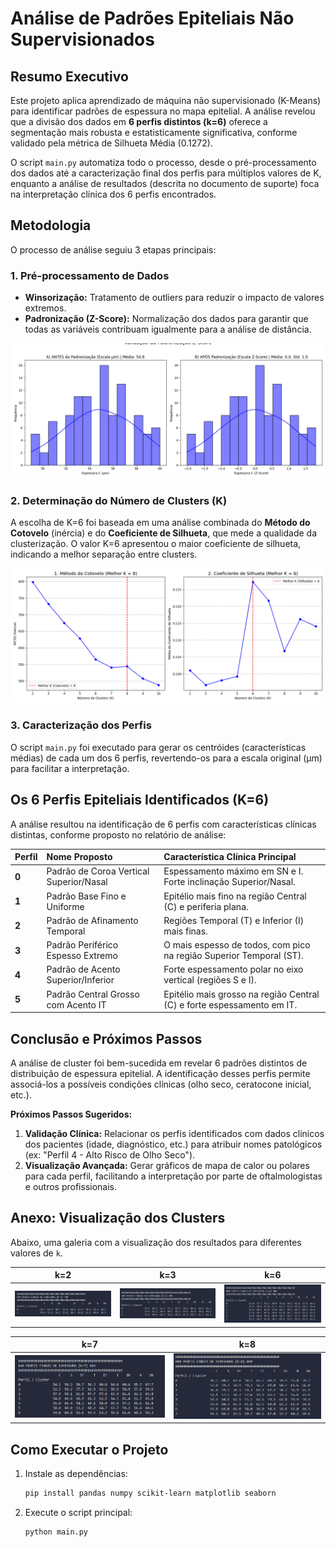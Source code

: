 # Análise de Padrões Epiteliais Não Supervisionados

## Resumo Executivo

Este projeto aplica aprendizado de máquina não supervisionado (K-Means) para identificar padrões de espessura no mapa epitelial. A análise revelou que a divisão dos dados em **6 perfis distintos (k=6)** oferece a segmentação mais robusta e estatisticamente significativa, conforme validado pela métrica de Silhueta Média (0.1272).

O script `main.py` automatiza todo o processo, desde o pré-processamento dos dados até a caracterização final dos perfis para múltiplos valores de K, enquanto a análise de resultados (descrita no documento de suporte) foca na interpretação clínica dos 6 perfis encontrados.

## Metodologia

O processo de análise seguiu 3 etapas principais:

### 1. Pré-processamento de Dados
- **Winsorização:** Tratamento de outliers para reduzir o impacto de valores extremos.
- **Padronização (Z-Score):** Normalização dos dados para garantir que todas as variáveis contribuam igualmente para a análise de distância.

![Pré-processamento](graphics/padronizacao.png)

### 2. Determinação do Número de Clusters (K)
A escolha de K=6 foi baseada em uma análise combinada do **Método do Cotovelo** (inércia) e do **Coeficiente de Silhueta**, que mede a qualidade da clusterização. O valor K=6 apresentou o maior coeficiente de silhueta, indicando a melhor separação entre clusters.

![Análise de Cotovelo e Silhueta](graphics/cotovelo_silhueta_with_best.png)

### 3. Caracterização dos Perfis
O script `main.py` foi executado para gerar os centróides (características médias) de cada um dos 6 perfis, revertendo-os para a escala original (μm) para facilitar a interpretação.

## Os 6 Perfis Epiteliais Identificados (K=6)

A análise resultou na identificação de 6 perfis com características clínicas distintas, conforme proposto no relatório de análise:

| Perfil | Nome Proposto | Característica Clínica Principal |
| :--- | :--- | :--- |
| **0** | Padrão de Coroa Vertical Superior/Nasal | Espessamento máximo em SN e I. Forte inclinação Superior/Nasal. |
| **1** | Padrão Base Fino e Uniforme | Epitélio mais fino na região Central (C) e periferia plana. |
| **2** | Padrão de Afinamento Temporal | Regiões Temporal (T) e Inferior (I) mais finas. |
| **3** | Padrão Periférico Espesso Extremo | O mais espesso de todos, com pico na região Superior Temporal (ST). |
| **4** | Padrão de Acento Superior/Inferior | Forte espessamento polar no eixo vertical (regiões S e I). |
| **5** | Padrão Central Grosso com Acento IT | Epitélio mais grosso na região Central (C) e forte espessamento em IT. |

## Conclusão e Próximos Passos

A análise de cluster foi bem-sucedida em revelar 6 padrões distintos de distribuição de espessura epitelial. A identificação desses perfis permite associá-los a possíveis condições clínicas (olho seco, ceratocone inicial, etc.).

**Próximos Passos Sugeridos:**
1.  **Validação Clínica:** Relacionar os perfis identificados com dados clínicos dos pacientes (idade, diagnóstico, etc.) para atribuir nomes patológicos (ex: "Perfil 4 - Alto Risco de Olho Seco").
2.  **Visualização Avançada:** Gerar gráficos de mapa de calor ou polares para cada perfil, facilitando a interpretação por parte de oftalmologistas e outros profissionais.

## Anexo: Visualização dos Clusters

Abaixo, uma galeria com a visualização dos resultados para diferentes valores de `k`.

| k=2 | k=3 | k=6 |
| :---: | :---: | :---: |
| ![k=2](results/k2.png) | ![k=3](results/k3.png) | ![k=6](results/k6.png) |

| k=7 | k=8 |
| :---: | :---: |
| ![k=7](results/k7.png) | ![k=8](results/k8.png) |

## Como Executar o Projeto

1.  Instale as dependências:
    ```bash
    pip install pandas numpy scikit-learn matplotlib seaborn
    ```
2.  Execute o script principal:
    ```bash
    python main.py
    ```
